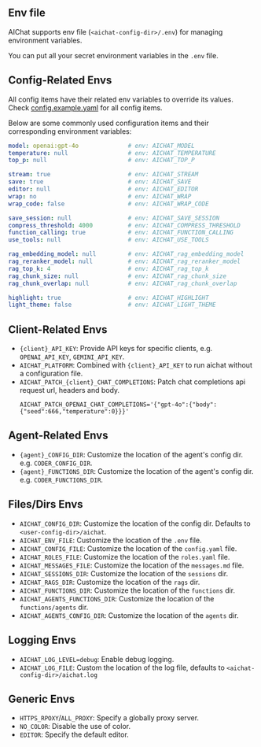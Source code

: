## Env file

AIChat supports env file (`<aichat-config-dir>/.env`) for managing environment variables.

You can put all your secret environment variables in the `.env` file.

## Config-Related Envs

All config items have their related env variables to override its values.
Check [config.example.yaml](https://github.com/sigoden/aichat/blob/main/config.example.yaml) for all config items.

Below are some commonly used configuration items and their corresponding environment variables:

```yaml
model: openai:gpt-4o              # env: AICHAT_MODEL
temperature: null                 # env: AICHAT_TEMPERATURE
top_p: null                       # env: AICHAT_TOP_P

stream: true                      # env: AICHAT_STREAM
save: true                        # env: AICHAT_SAVE
editor: null                      # env: AICHAT_EDITOR
wrap: no                          # env: AICHAT_WRAP
wrap_code: false                  # env: AICHAT_WRAP_CODE

save_session: null                # env: AICHAT_SAVE_SESSION
compress_threshold: 4000          # env: AICHAT_COMPRESS_THRESHOLD
function_calling: true            # env: AICHAT_FUNCTION_CALLING
use_tools: null                   # env: AICHAT_USE_TOOLS

rag_embedding_model: null         # env: AICHAT_rag_embedding_model
rag_reranker_model: null          # env: AICHAT_rag_reranker_model
rag_top_k: 4                      # env: AICHAT_rag_top_k
rag_chunk_size: null              # env: AICHAT_rag_chunk_size
rag_chunk_overlap: null           # env: AICHAT_rag_chunk_overlap

highlight: true                   # env: AICHAT_HIGHLIGHT
light_theme: false                # env: AICHAT_LIGHT_THEME
```

## Client-Related Envs

- `{client}_API_KEY`: Provide API keys for specific clients, e.g. `OPENAI_API_KEY`, `GEMINI_API_KEY`.
- `AICHAT_PLATFORM`: Combined with `{client}_API_KEY` to run aichat without a configuration file.
- `AICHAT_PATCH_{client}_CHAT_COMPLETIONS`: Patch chat completions api request url, headers and body.
  ```
  AICHAT_PATCH_OPENAI_CHAT_COMPLETIONS='{"gpt-4o":{"body":{"seed":666,"temperature":0}}}'
  ```

## Agent-Related Envs

- `{agent}_CONFIG_DIR`: Customize the location of the agent's config dir. e.g. `CODER_CONFIG_DIR`.
- `{agent}_FUNCTIONS_DIR`: Customize the location of the agent's config dir. e.g. `CODER_FUNCTIONS_DIR`.

## Files/Dirs Envs

- `AICHAT_CONFIG_DIR`: Customize the location of the config dir. Defaults to `<user-config-dir>/aichat`.
- `AICHAT_ENV_FILE`: Customize the location of the `.env` file.
- `AICHAT_CONFIG_FILE`: Customize the location of the `config.yaml` file.
- `AICHAT_ROLES_FILE`: Customize the location of the `roles.yaml` file.
- `AICHAT_MESSAGES_FILE`: Customize the location of the `messages.md` file.
- `AICHAT_SESSIONS_DIR`: Customize the location of the `sessions` dir.
- `AICHAT_RAGS_DIR`: Customize the location of the `rags` dir.
- `AICHAT_FUNCTIONS_DIR`: Customize the location of the `functions` dir.
- `AICHAT_AGENTS_FUNCTIONS_DIR`: Customize the location of the `functions/agents` dir.
- `AICHAT_AGENTS_CONFIG_DIR`: Customize the location of the `agents` dir.

## Logging Envs

- `AICHAT_LOG_LEVEL=debug`: Enable debug logging.
- `AICHAT_LOG_FILE`: Custom the location of the log file, defaults to `<aichat-config-dir>/aichat.log`

## Generic Envs

- `HTTPS_RPOXY`/`ALL_PROXY`: Specify a globally proxy server.
- `NO_COLOR`: Disable the use of color.
- `EDITOR`: Specify the default editor.
